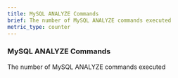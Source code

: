 ```yaml
---
title: MySQL ANALYZE Commands
brief: The number of MySQL ANALYZE commands executed
metric_type: counter
---
```

### MySQL ANALYZE Commands

The number of MySQL ANALYZE commands executed

